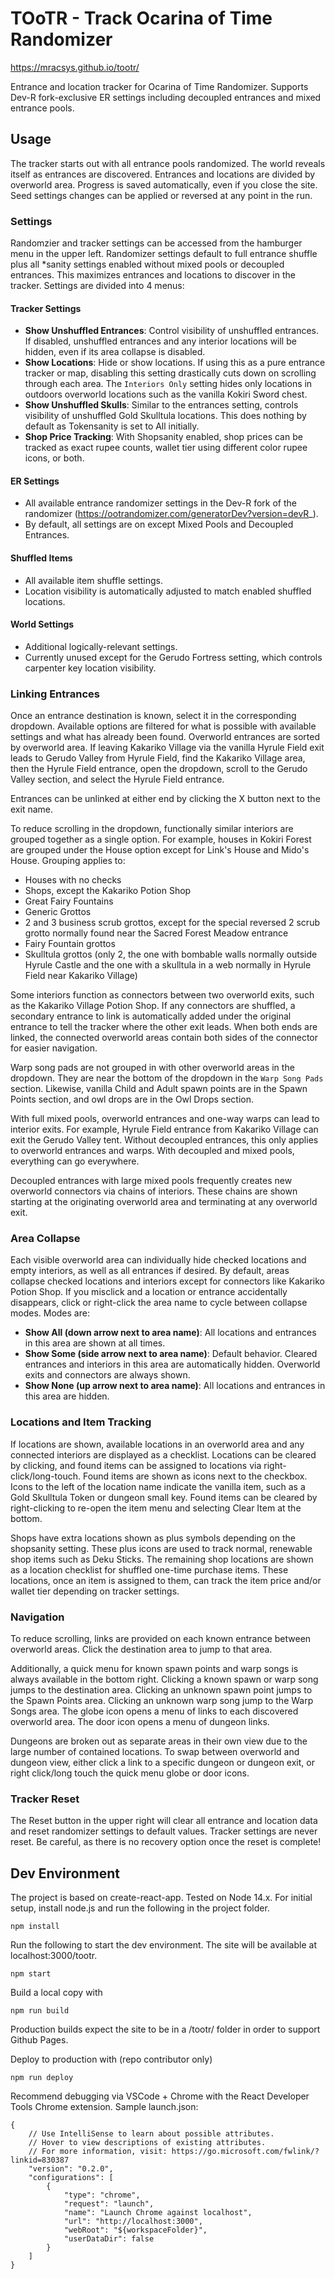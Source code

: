 # TOoTR - Track Ocarina of Time Randomizer

https://mracsys.github.io/tootr/

Entrance and location tracker for Ocarina of Time Randomizer. Supports Dev-R fork-exclusive ER settings including decoupled entrances and mixed entrance pools.

## Usage

The tracker starts out with all entrance pools randomized. The world reveals itself as entrances are discovered. Entrances and locations are divided by overworld area. Progress is saved automatically, even if you close the site. Seed settings changes can be applied or reversed at any point in the run.

### Settings

Randomzier and tracker settings can be accessed from the hamburger menu in the upper left. Randomizer settings default to full entrance shuffle plus all *sanity settings enabled without mixed pools or decoupled entrances. This maximizes entrances and locations to discover in the tracker. Settings are divided into 4 menus:

#### Tracker Settings

  * **Show Unshuffled Entrances**: Control visibility of unshuffled entrances. If disabled, unshuffled entrances and any interior locations will be hidden, even if its area collapse is disabled.
  * **Show Locations**: Hide or show locations. If using this as a pure entrance tracker or map, disabling this setting drastically cuts down on scrolling through each area. The `Interiors Only` setting hides only locations in outdoors overworld locations such as the vanilla Kokiri Sword chest.
  * **Show Unshuffled Skulls**: Similar to the entrances setting, controls visibility of unshuffled Gold Skulltula locations. This does nothing by default as Tokensanity is set to All initially.
  * **Shop Price Tracking**: With Shopsanity enabled, shop prices can be tracked as exact rupee counts, wallet tier using different color rupee icons, or both.

#### ER Settings

  * All available entrance randomizer settings in the Dev-R fork of the randomizer (https://ootrandomizer.com/generatorDev?version=devR_).
  * By default, all settings are on except Mixed Pools and Decoupled Entrances.

#### Shuffled Items

  * All available item shuffle settings.
  * Location visibility is automatically adjusted to match enabled shuffled locations.

#### World Settings

  * Additional logically-relevant settings.
  * Currently unused except for the Gerudo Fortress setting, which controls carpenter key location visibility.

### Linking Entrances

Once an entrance destination is known, select it in the corresponding dropdown. Available options are filtered for what is possible with available settings and what has already been found. Overworld entrances are sorted by overworld area. If leaving Kakariko Village via the vanilla Hyrule Field exit leads to Gerudo Valley from Hyrule Field, find the Kakariko Village area, then the Hyrule Field entrance, open the dropdown, scroll to the Gerudo Valley section, and select the Hyrule Field entrance.

Entrances can be unlinked at either end by clicking the X button next to the exit name.

To reduce scrolling in the dropdown, functionally similar interiors are grouped together as a single option. For example, houses in Kokiri Forest are grouped under the House option except for Link's House and Mido's House. Grouping applies to:

  * Houses with no checks
  * Shops, except the Kakariko Potion Shop
  * Great Fairy Fountains
  * Generic Grottos
  * 2 and 3 business scrub grottos, except for the special reversed 2 scrub grotto normally found near the Sacred Forest Meadow entrance
  * Fairy Fountain grottos
  * Skulltula grottos (only 2, the one with bombable walls normally outside Hyrule Castle and the one with a skulltula in a web normally in Hyrule Field near Kakariko Village)

Some interiors function as connectors between two overworld exits, such as the Kakariko Village Potion Shop. If any connectors are shuffled, a secondary entrance to link is automatically added under the original entrance to tell the tracker where the other exit leads. When both ends are linked, the connected overworld areas contain both sides of the connector for easier navigation.

Warp song pads are not grouped in with other overworld areas in the dropdown. They are near the bottom of the dropdown in the `Warp Song Pads` section. Likewise, vanilla Child and Adult spawn points are in the Spawn Points section, and owl drops are in the Owl Drops section.

With full mixed pools, overworld entrances and one-way warps can lead to interior exits. For example, Hyrule Field entrance from Kakariko Village can exit the Gerudo Valley tent. Without decoupled entrances, this only applies to overworld entrances and warps. With decoupled and mixed pools, everything can go everywhere.

Decoupled entrances with large mixed pools frequently creates new overworld connectors via chains of interiors. These chains are shown starting at the originating overworld area and terminating at any overworld exit. 

### Area Collapse

Each visible overworld area can individually hide checked locations and empty interiors, as well as all entrances if desired. By default, areas collapse checked locations and interiors except for connectors like Kakariko Potion Shop. If you misclick and a location or entrance accidentally disappears, click or right-click the area name to cycle between collapse modes. Modes are:

  * **Show All (down arrow next to area name)**: All locations and entrances in this area are shown at all times.
  * **Show Some (side arrow next to area name)**: Default behavior. Cleared entrances and interiors in this area are automatically hidden. Overworld exits and connectors are always shown.
  * **Show None (up arrow next to area name)**: All locations and entrances in this area are hidden.

### Locations and Item Tracking

If locations are shown, available locations in an overworld area and any connected interiors are displayed as a checklist. Locations can be cleared by clicking, and found items can be assigned to locations via right-click/long-touch. Found items are shown as icons next to the checkbox. Icons to the left of the location name indicate the vanilla item, such as a Gold Skulltula Token or dungeon small key. Found items can be cleared by right-clicking to re-open the item menu and selecting Clear Item at the bottom.

Shops have extra locations shown as plus symbols depending on the shopsanity setting. These plus icons are used to track normal, renewable shop items such as Deku Sticks. The remaining shop locations are shown as a location checklist for shuffled one-time purchase items. These locations, once an item is assigned to them, can track the item price and/or wallet tier depending on tracker settings.

### Navigation

To reduce scrolling, links are provided on each known entrance between overworld areas. Click the destination area to jump to that area.

Additionally, a quick menu for known spawn points and warp songs is always available in the bottom right. Clicking a known spawn or warp song jumps to the destination area. Clicking an unknown spawn point jumps to the Spawn Points area. Clicking an unknown warp song jump to the Warp Songs area. The globe icon opens a menu of links to each discovered overworld area. The door icon opens a menu of dungeon links.

Dungeons are broken out as separate areas in their own view due to the large number of contained locations. To swap between overworld and dungeon view, either click a link to a specific dungeon or dungeon exit, or right click/long touch the quick menu globe or door icons.

### Tracker Reset

The Reset button in the upper right will clear all entrance and location data and reset randomizer settings to default values. Tracker settings are never reset. Be careful, as there is no recovery option once the reset is complete!

## Dev Environment

The project is based on create-react-app. Tested on Node 14.x. For initial setup, install node.js and run the following in the project folder.

`npm install`

Run the following to start the dev environment. The site will be available at localhost:3000/tootr.

`npm start`

Build a local copy with

`npm run build`

Production builds expect the site to be in a /tootr/ folder in order to support Github Pages.

Deploy to production with (repo contributor only)

`npm run deploy`

Recommend debugging via VSCode + Chrome with the React Developer Tools Chrome extension. Sample launch.json:

```
{
    // Use IntelliSense to learn about possible attributes.
    // Hover to view descriptions of existing attributes.
    // For more information, visit: https://go.microsoft.com/fwlink/?linkid=830387
    "version": "0.2.0",
    "configurations": [
        {
            "type": "chrome",
            "request": "launch",
            "name": "Launch Chrome against localhost",
            "url": "http://localhost:3000",
            "webRoot": "${workspaceFolder}",
            "userDataDir": false
        }
    ]
}
```
